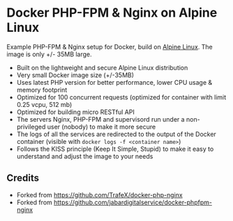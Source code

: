 # Docker PHP-FPM & Nginx on Alpine Linux

Example PHP-FPM & Nginx setup for Docker, build on [Alpine Linux](http://www.alpinelinux.org/).
The image is only +/- 35MB large.

* Built on the lightweight and secure Alpine Linux distribution
* Very small Docker image size (+/-35MB)
* Uses latest PHP version for better performance, lower CPU usage & memory footprint
* Optimized for 100 concurrent requests (optimized for container with limit 0.25 vcpu, 512 mb)
* Optimized for building micro RESTful API
* The servers Nginx, PHP-FPM and supervisord run under a non-privileged user (nobody) to make it more secure
* The logs of all the services are redirected to the output of the Docker container (visible with `docker logs -f <container name>`)
* Follows the KISS principle (Keep It Simple, Stupid) to make it easy to understand and adjust the image to your needs

## Credits
- Forked from https://github.com/TrafeX/docker-php-nginx
- Forked from https://github.com/jabardigitalservice/docker-phpfpm-nginx